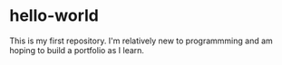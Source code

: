 # hello-world
This is my first repository.
I'm relatively new to programmming and am hoping to build a portfolio as I learn.
